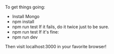 To get things going:
- Install Mongo
- npm install
- npm run test
If it fails, do it twice just to be sure.
- npm run test
If it's fine:
- npm run dev

Then visit localhost:3000 in your favorite browser!
